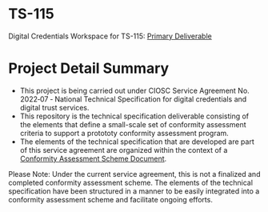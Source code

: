 # TS-115
Digital Credentials Workspace for TS-115: [Primary Deliverable](./scheme/scheme.md)

# Project Detail Summary
* This project is being carried out under CIOSC Service Agreement No. 2022‐07 ‐ National Technical Specification for digital credentials and digital trust services.
* This repository is the technical specification deliverable consisting of the elements that define a small-scale set of conformity assessment criteria to support a protototy conformity assessment program. 
* The elements of the technical specification that are developed are part of this service agreement are organized within the context of a [Conformity Assessment Scheme Document](./scheme/scheme.md). 

Please Note: Under the current service agreement, this is not a finalized and completed conformity assessment scheme. The elements of the technical specification have been structured in a manner to be easily integrated into a conformity assessment scheme and facilitate ongoing efforts.

